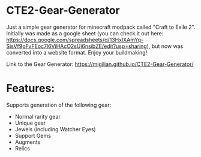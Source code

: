 # CTE2-Gear-Generator
Just a simple gear generator for minecraft modpack called "Craft to Exile 2". Initially was made as a google sheet (you can check it out here: https://docs.google.com/spreadsheets/d/13HxIXAmYq-SisVf9pFvFEoc7l6ViHAcO2sUi6nsibZE/edit?usp=sharing), but now was converted into a website format. Enjoy your buildmaking!

Link to the Gear Generator: https://migilian.github.io/CTE2-Gear-Generator/

# Features:
Supports generation of the following gear:
* Normal rarity gear
* Unique gear
* Jewels (including Watcher Eyes)
* Support Gems
* Augments
* Relics

